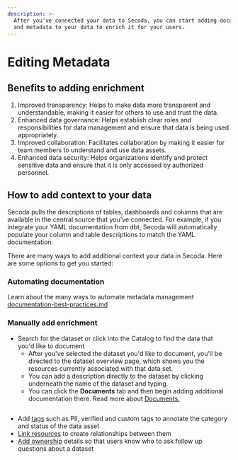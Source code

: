 ```yaml
---
description: >-
  After you've connected your data to Secoda, you can start adding documentation
  and metadata to your data to enrich it for your users.
---
```


# Editing Metadata

## Benefits to adding enrichment

1. Improved transparency: Helps to make data more transparent and understandable, making it easier for others to use and trust the data.
2. Enhanced data governance: Helps establish clear roles and responsibilities for data management and ensure that data is being used appropriately.
3. Improved collaboration: Facilitates collaboration by making it easier for team members to understand and use data assets.
4. Enhanced data security: Helps organizations identify and protect sensitive data and ensure that it is only accessed by authorized personnel.

## How to add context to your data

Secoda pulls the descriptions of tables, dashboards and columns that are available in the central source that you've connected. For example, if you integrate your YAML documentation from dbt, Secoda will automatically populate your column and table descriptions to match the YAML documentation.

There are many ways to add additional context your data in Secoda. Here are some options to get you started:

### Automating documentation

Learn about the many ways to automate metadata management [documentation-best-practices.md](../../best-practices/documentation-best-practices.md "mention")

### Manually add enrichment

* Search for the dataset or click into the Catalog to find the data that you'd like to document
  * After you've selected the dataset you'd like to document, you'll be directed to the dataset overview page, which shows you the resources currently associated with that data set.
  * You can add a description directly to the dataset by clicking underneath the name of the dataset and typing.
  * You can click the **Documents** tab and then begin adding additional documentation there. Read more about [Documents](../../features/documents/)[.](../../features/documents/)

<figure><img src="https://secoda-public-media-assets.s3.amazonaws.com/Kapture%202023-05-15%20at%2014.31.09.gif" alt=""><figcaption></figcaption></figure>

* Add [tags](../tags/) such as PII, verified and custom tags to annotate the category and status of the data asset
* [Link resources](../relating-resources.md) to create relationships between them
* [Add ownership](../assigning-owners.md) details so that users know who to ask follow up questions about a dataset
